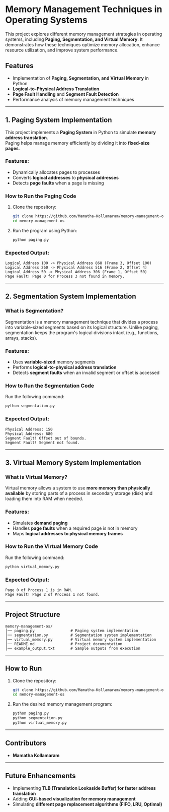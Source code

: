 # Memory Management Techniques in Operating Systems  

This project explores different memory management strategies in operating systems, including **Paging, Segmentation, and Virtual Memory**. It demonstrates how these techniques optimize memory allocation, enhance resource utilization, and improve system performance.

## Features  
- Implementation of **Paging, Segmentation, and Virtual Memory** in Python  
- **Logical-to-Physical Address Translation**  
- **Page Fault Handling** and **Segment Fault Detection**  
- Performance analysis of memory management techniques  

---

## **1. Paging System Implementation**  

This project implements a **Paging System** in Python to simulate **memory address translation**.  
Paging helps manage memory efficiently by dividing it into **fixed-size pages**.

### **Features:**
- Dynamically allocates pages to processes  
- Converts **logical addresses** to **physical addresses**  
- Detects **page faults** when a page is missing  

### **How to Run the Paging Code**  

1. Clone the repository:  
   ```sh
   git clone https://github.com/Mamatha-Kollamaram/memory-management-os.git  
   cd memory-management-os  
   ```
2. Run the program using Python:
   ```sh
   python paging.py
   ```

### **Expected Output:**
```
Logical Address 100 -> Physical Address 868 (Frame 3, Offset 100)  
Logical Address 260 -> Physical Address 516 (Frame 2, Offset 4)  
Logical Address 50 -> Physical Address 306 (Frame 1, Offset 50)  
Page Fault! Page 0 for Process 3 not found in memory.  
```

---

## **2. Segmentation System Implementation**  

### **What is Segmentation?**  
Segmentation is a memory management technique that divides a process into variable-sized segments based on its logical structure. Unlike paging, segmentation keeps the program's logical divisions intact (e.g., functions, arrays, stacks).

### **Features:**
- Uses **variable-sized** memory segments  
- Performs **logical-to-physical address translation**  
- Detects **segment faults** when an invalid segment or offset is accessed  

### **How to Run the Segmentation Code**  

Run the following command:
```sh
python segmentation.py
```

### **Expected Output:**
```
Physical Address: 150  
Physical Address: 680  
Segment Fault! Offset out of bounds.  
Segment Fault! Segment not found.  
```

---

## **3. Virtual Memory System Implementation**  

### **What is Virtual Memory?**  
Virtual memory allows a system to use **more memory than physically available** by storing parts of a process in secondary storage (disk) and loading them into RAM when needed.

### **Features:**
- Simulates **demand paging**  
- Handles **page faults** when a required page is not in memory  
- Maps **logical addresses to physical memory frames**  

### **How to Run the Virtual Memory Code**  

Run the following command:
```sh
python virtual_memory.py
```

### **Expected Output:**
```
Page 0 of Process 1 is in RAM.  
Page Fault! Page 2 of Process 1 not found.  
```

---

## **Project Structure**  

```
memory-management-os/  
│── paging.py                # Paging system implementation  
│── segmentation.py          # Segmentation system implementation  
│── virtual_memory.py        # Virtual memory system implementation  
│── README.md                # Project documentation  
│── example_output.txt       # Sample outputs from execution  
```

---

## **How to Run**  

1. Clone the repository:  
   ```sh
   git clone https://github.com/Mamatha-Kollamaram/memory-management-os.git  
   cd memory-management-os  
   ```
2. Run the desired memory management program:  
   ```sh
   python paging.py  
   python segmentation.py  
   python virtual_memory.py  
   ```

---

## **Contributors**  
- **Mamatha Kollamaram**  

---

## **Future Enhancements**  
- Implementing **TLB (Translation Lookaside Buffer) for faster address translation**  
- Adding **GUI-based visualization for memory management**  
- Simulating **different page replacement algorithms (FIFO, LRU, Optimal)**  

